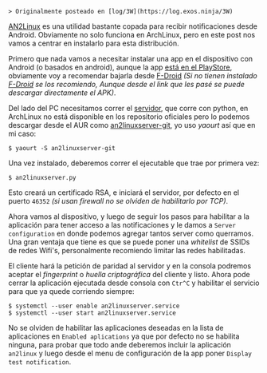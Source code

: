 <!-- TITLE: AN2Linux -->
<!-- SUBTITLE: Recibír notificaciones de Android en ArchLinux -->

    > Originalmente posteado en [log/3W](https://log.exos.ninja/3W)

[AN2Linux](https://github.com/rootkiwi/an2linuxclient/)  es una utilidad bastante copada para recibir notificaciones desde Android. Obviamente no solo funciona en ArchLinux, pero en este post nos vamos a centrar en instalarlo para esta distribución.

Primero que nada vamos a necesitar instalar una app en el dispositivo con Android (o basados en android), aunque la app [está en el PlayStore](https://play.google.com/store/apps/details?id=kiwi.root.an2linuxclient&hl=es_419), obviamente voy a recomendar bajarla desde [F-Droid](https://f-droid.org/packages/kiwi.root.an2linuxclient/) *(Si no tienen instalado [F-Droid](https://f-droid.org) se los recomiendo, Aunque desde el link que les pasé se puede descargar directamente el APK)*.

Del lado del PC necesitamos correr el [servidor](https://github.com/rootkiwi/an2linuxserver), que corre con python, en ArchLinux no está disponible en los repositorio oficiales pero lo podemos descargar desde el AUR como [an2linuxserver-git](https://aur.archlinux.org/packages/an2linuxserver-git/), yo uso *yaourt* así que en mi caso:

    $ yaourt -S an2linuxserver-git

Una vez instalado, deberemos correr el ejecutable que trae por primera vez:

    $ an2linuxserver.py

Esto creará un certificado RSA, e iniciará el servidor, por defecto en el puerto `46352` *(si usan firewall no se olviden de habilitarlo por TCP)*.

Ahora vamos al dispositivo, y luego de seguir los pasos para habilitar a la aplicación para tener acceso a las notificaciones y le damos a `Server configuration` en donde podemos agregar tantos server como querramos. Una gran ventaja que tiene es que se puede poner una *whitelist* de SSIDs de redes Wifi's, personalmente recomiendo limitar las redes habilitadas.

El cliente hará la petición de paridad al servidor y en la consola podremos aceptar el *fingerprint* o *huella criptográfica* del cliente y listo. Ahora pode cerrar la aplicación ejecutada desde consola con `Ctr^C` y habilitar el servicio para que ya quede corriendo siempre:

    $ systemctl --user enable an2linuxserver.service
    $ systemctl --user start an2linuxserver.service

No se olviden de habilitar las aplicaciones deseadas en la lista de aplicaciones en `Enabled aplications` ya que por defecto no se habilita ninguna, para probar que todo ande deberemos incluir la aplicación `an2linux` y luego desde el menu de configuración de la app poner `Display test notification`.